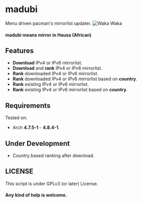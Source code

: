 # madubi
Menu driven pacman's mirrorlist updater.
<img src="https://raw.githubusercontent.com/xtonousou/madubi/master/imgs/head.jpg" title="Waka Waka"/>

#### madubi means mirror in Hausa (African)<br/>

## Features
- **Download** IPv4 or IPv6 mirrorlist.<br/>
- **Download** and **rank** IPv4 or IPv6 mirrorlist.<br/>
- **Rank** downloaded IPv4 or IPv6 mirrorlist.<br/>
- **Rank** downloaded IPv4 or IPv6 mirrorlist based on **country**.<br/>
- **Rank** existing IPv4 or IPv6 mirrorlist.<br/>
- **Rank** existing IPv4 or IPv6 mirrorlist based on **country**.<br/>

## Requirements

Tested on:<br/>
- Arch **4.7.5-1** - **4.8.4-1**.<br/>

## Under Development
- Country based ranking after download.<br/>

## LICENSE
This script is under GPLv3 (or later) License.<br/>

#### Any kind of help is welcome.<br/>
